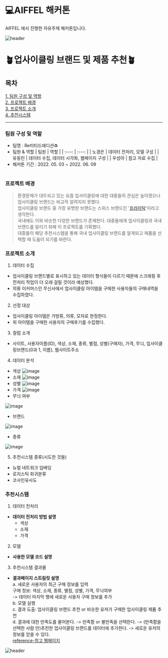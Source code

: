 # 💻AIFFEL 해커톤
AIFFEL 에서 진행한 자유주제 해커톤입니다.

![header](https://capsule-render.vercel.app/api?type=waving&color=9ACB34&height=300&section=header&text=업사이클링%20브랜드%20추천&fontSize=90&)

# 🪴업사이클링 브랜드 및 제품 추천🪴
## 목차
[1. 팀원 구성 및 역할](#팀원-구성-및-역할)<br>
[2. 프로젝트 배경](#프로젝트-배경)<br>
[3. 프로젝트 소개](#프로젝트-소개)<br>
[4. 추천시스템](#추천시스템)<br>

***
### 팀원 구성 및 역할
* 팀명 : Re미티드에디션♻️
* 팀원 & 역할
  | 팀원 | 역할 |
  | :---: | :---: |
  | 노경은 | 데이터 전처리, 모델 구성 |
  | 유동린 | 데이터 수집, 데이터 시각화, 웹페이지 구성 |
  | 우성아 | 참고 자료 수집 |
* 해커톤 기간 : 2022. 05. 03 ~ 2022. 06. 09

#

### 프로젝트 배경
> 환경문제가 대두되고 있는 요즘 업사이클링에 대한 대중들의 관심은 높아졌으나 업사이클링 브랜드는 비교적 알려지지 못했다.  
업사이클링 브랜드 중 가장 유명한 브랜드는 스위스 브랜드인 '[프라이탁](https://ko.wikipedia.org/wiki/%ED%94%84%EB%9D%BC%EC%9D%B4%ED%83%81)'이라고 생각한다.  
국내에도 이와 비슷한 다양한 브랜드가 존재한다. 대중들에게 업사이클링과 국내브랜드를 알리기 위해 이 프로젝트를 기획했다.  
대중들이 해당 추천시스템을 통해 국내 업사이클링 브랜드를 알게되고 제품을 선택할 때 도움이 되기를 바란다.


### 프로젝트 소개
1. 데이터 수집
- 업사이클링 브랜드별로 표시하고 있는 데이터 형식들이 다르기 때문에 스크래핑 후 전처리 작업이 더 오래 걸릴 것이라 예상했다.
- 의류 이커머스인 무신사에서 업사이클링 아이템을 구매한 사용자들의 구매내역을 수집하였다.
2. 선정 대상
- 업사이클링 아이템은 가방류, 의류, 모자로 한정한다.
- 위 아이템을 구매한 사용자의 구매후기를 수집했다.
3. 컬럼 소개
- 사이트, 사용자이름(ID), 색상, 소재, 종류, 별점, 성별(구매자), 가격, 무늬, 업사이클링브랜드(0과 1, 이름), 웹사이트주소
4. 데이터 분석
- 색상
![image](https://user-images.githubusercontent.com/97087253/171815371-4b85ff88-996b-4354-8f6c-abed4d19540d.png)
- 소재
![image](https://user-images.githubusercontent.com/97087253/171815404-32ce7aee-b842-4c2d-819b-578c1b5e9c56.png)
- 성별
![image](https://user-images.githubusercontent.com/97087253/171815427-961732d9-aec1-4431-af69-4cf90067fd78.png)
- 가격
![image](https://user-images.githubusercontent.com/97087253/171815447-a9d8c381-700c-4c8e-a72c-3b9df8a99ee5.png)
- 무늬 여부

![image](https://user-images.githubusercontent.com/97087253/171815466-aaa8e22d-8563-4b08-baa4-9acc491b1d6c.png)
- 브랜드

![image](https://user-images.githubusercontent.com/97087253/171815489-95d01375-c222-4620-8da8-6618752a34fa.png)
- 종류

![image](https://user-images.githubusercontent.com/97087253/171815509-02793f8a-b286-442d-ad56-28ddc3365956.png)


5. 추천시스템 종류(시도한 것들)
- 뉴럴 네트워크 임베딩
- 로지스틱 회귀분류
- 코사인유사도


### 추천시스템
1. 데이터 전처리
- **데이터 전처리 방법 설명**
  - 색상
  - 소재
  - 가격
2. 모델
- **사용한 모델 코드 설명**

3. 추천시스템 결과물  
- **결과페이지 스트림릿 설명**  
a. 새로운 사용자의 최근 구매 정보를 입력  
    구매 정보: 색상, 소재, 종류, 별점, 성별, 가격, 무늬여부  
     -> 데이터 마지막 행에 새로운 사용자 구매 정보를 추가  
b. 모델 실행  
c. 결과 도출: 업사이클링 브랜드 추천 or 비슷한 유저가 구매한 업사이클링 제품 추천  
d. 결과에 대한 만족도를 물어본다. -> 만족함 or 불만족을 선택한다. -> (만족함을 선택한 사람 만)추천한 업사이클링 브랜드를 데이터에 추가한다. -> 새로운 유저의 정보를 얻을 수 있다.  
[reference-참고 웹페이지](https://western-sky.tistory.com/60?category=847883#%E2%9C%A8%EA%B5%AC%ED%98%84-%EA%B2%B0%EA%B3%BC)


![header](https://capsule-render.vercel.app/api?type=waving&color=9ACB34&height=300&section=footer&fontSize=90&)
